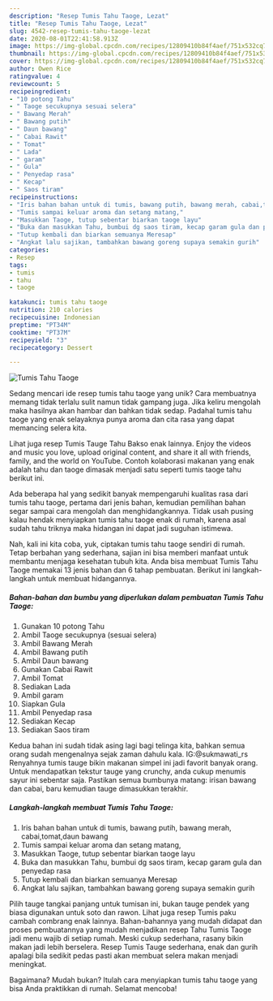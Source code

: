 ```yaml
---
description: "Resep Tumis Tahu Taoge, Lezat"
title: "Resep Tumis Tahu Taoge, Lezat"
slug: 4542-resep-tumis-tahu-taoge-lezat
date: 2020-08-01T22:41:58.913Z
image: https://img-global.cpcdn.com/recipes/12809410b84f4aef/751x532cq70/tumis-tahu-taoge-foto-resep-utama.jpg
thumbnail: https://img-global.cpcdn.com/recipes/12809410b84f4aef/751x532cq70/tumis-tahu-taoge-foto-resep-utama.jpg
cover: https://img-global.cpcdn.com/recipes/12809410b84f4aef/751x532cq70/tumis-tahu-taoge-foto-resep-utama.jpg
author: Owen Rice
ratingvalue: 4
reviewcount: 5
recipeingredient:
- "10 potong Tahu"
- " Taoge secukupnya sesuai selera"
- " Bawang Merah"
- " Bawang putih"
- " Daun bawang"
- " Cabai Rawit"
- " Tomat"
- " Lada"
- " garam"
- " Gula"
- " Penyedap rasa"
- " Kecap"
- " Saos tiram"
recipeinstructions:
- "Iris bahan bahan untuk di tumis, bawang putih, bawang merah, cabai,tomat,daun bawang"
- "Tumis sampai keluar aroma dan setang matang,"
- "Masukkan Taoge, tutup sebentar biarkan taoge layu"
- "Buka dan masukkan Tahu, bumbui dg saos tiram, kecap garam gula dan penyedap rasa"
- "Tutup kembali dan biarkan semuanya Meresap"
- "Angkat lalu sajikan, tambahkan bawang goreng supaya semakin gurih"
categories:
- Resep
tags:
- tumis
- tahu
- taoge

katakunci: tumis tahu taoge 
nutrition: 210 calories
recipecuisine: Indonesian
preptime: "PT34M"
cooktime: "PT37M"
recipeyield: "3"
recipecategory: Dessert

---
```



![Tumis Tahu Taoge](https://img-global.cpcdn.com/recipes/12809410b84f4aef/751x532cq70/tumis-tahu-taoge-foto-resep-utama.jpg)

Sedang mencari ide resep tumis tahu taoge yang unik? Cara membuatnya memang tidak terlalu sulit namun tidak gampang juga. Jika keliru mengolah maka hasilnya akan hambar dan bahkan tidak sedap. Padahal tumis tahu taoge yang enak selayaknya punya aroma dan cita rasa yang dapat memancing selera kita.

Lihat juga resep Tumis Tauge Tahu Bakso enak lainnya. Enjoy the videos and music you love, upload original content, and share it all with friends, family, and the world on YouTube. Contoh kolaborasi makanan yang enak adalah tahu dan taoge dimasak menjadi satu seperti tumis taoge tahu berikut ini.

Ada beberapa hal yang sedikit banyak mempengaruhi kualitas rasa dari tumis tahu taoge, pertama dari jenis bahan, kemudian pemilihan bahan segar sampai cara mengolah dan menghidangkannya. Tidak usah pusing kalau hendak menyiapkan tumis tahu taoge enak di rumah, karena asal sudah tahu triknya maka hidangan ini dapat jadi suguhan istimewa.


Nah, kali ini kita coba, yuk, ciptakan tumis tahu taoge sendiri di rumah. Tetap berbahan yang sederhana, sajian ini bisa memberi manfaat untuk membantu menjaga kesehatan tubuh kita. Anda bisa membuat Tumis Tahu Taoge memakai 13 jenis bahan dan 6 tahap pembuatan. Berikut ini langkah-langkah untuk membuat hidangannya.

<!--inarticleads1-->

##### Bahan-bahan dan bumbu yang diperlukan dalam pembuatan Tumis Tahu Taoge:

1. Gunakan 10 potong Tahu
1. Ambil  Taoge secukupnya (sesuai selera)
1. Ambil  Bawang Merah
1. Ambil  Bawang putih
1. Ambil  Daun bawang
1. Gunakan  Cabai Rawit
1. Ambil  Tomat
1. Sediakan  Lada
1. Ambil  garam
1. Siapkan  Gula
1. Ambil  Penyedap rasa
1. Sediakan  Kecap
1. Sediakan  Saos tiram


Kedua bahan ini sudah tidak asing lagi bagi telinga kita, bahkan semua orang sudah mengenalnya sejak zaman dahulu kala. IG:@sukmawati_rs Renyahnya tumis tauge bikin makanan simpel ini jadi favorit banyak orang. Untuk mendapatkan tekstur tauge yang crunchy, anda cukup menumis sayur ini sebentar saja. Pastikan semua bumbunya matang: irisan bawang dan cabai, baru kemudian tauge dimasukkan terakhir. 

<!--inarticleads2-->

##### Langkah-langkah membuat Tumis Tahu Taoge:

1. Iris bahan bahan untuk di tumis, bawang putih, bawang merah, cabai,tomat,daun bawang
1. Tumis sampai keluar aroma dan setang matang,
1. Masukkan Taoge, tutup sebentar biarkan taoge layu
1. Buka dan masukkan Tahu, bumbui dg saos tiram, kecap garam gula dan penyedap rasa
1. Tutup kembali dan biarkan semuanya Meresap
1. Angkat lalu sajikan, tambahkan bawang goreng supaya semakin gurih


Pilih tauge tangkai panjang untuk tumisan ini, bukan tauge pendek yang biasa digunakan untuk soto dan rawon. Lihat juga resep Tumis paku cambah combrang enak lainnya. Bahan-bahannya yang mudah didapat dan proses pembuatannya yang mudah menjadikan resep Tahu Tumis Taoge jadi menu wajib di setiap rumah. Meski cukup sederhana, rasany bikin makan jadi lebih berselera. Resep Tumis Tauge sederhana, enak dan gurih apalagi bila sedikit pedas pasti akan membuat selera makan menjadi meningkat. 

Bagaimana? Mudah bukan? Itulah cara menyiapkan tumis tahu taoge yang bisa Anda praktikkan di rumah. Selamat mencoba!
